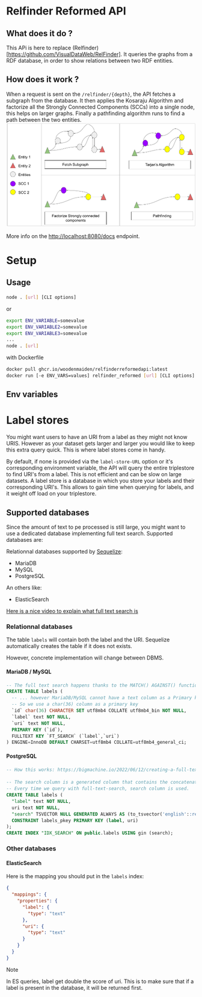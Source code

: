 # Relfinder Reformed API 

## What does it do ?
This APi is here to replace (Relfinder)[https://github.com/VisualDataWeb/RelFinder].
It queries the graphs from a RDF database, in order to show relations between two RDF entities.

## How does it work ?
When a request is sent on the ``/relfinder/{depth}``, the API fetches a subgraph from the database. It then applies the Kosaraju Algorithm and factorize all the Strongly Connected Components (SCCs) into a single node, this helps on larger graphs. Finally a pathfinding algorithm runs to find a path between the two entities.
![steps of RFR](/img/schema_rfr_api.png)

More info on the [http://localhost:8080/docs](http://localhost:8080/docs) endpoint.

# Setup

## Usage

```sh
node . [url] [CLI options]
```
or 
```sh
export ENV_VARIABLE=somevalue
export ENV_VARIABLE2=somevalue
export ENV_VARIABLE3=somevalue
...
node . [url]
```

with Dockerfile
```sh
docker pull ghcr.io/woodenmaiden/relfinderreformedapi:latest
docker run [-e ENV_VARS=values] relfinder_reformed [url] [CLI options]
```

## Env variables
<!-- |Option|Type|Description|Default value|
|-|-|-|-|
|url|string(url)|Address of SPARQL endpoint (Required)||
|`-c` `--check-connection`|`none` `strict` `no-crash`|checks is the endpoint is reachable at startup, crashes if `strict` is used|`none`|
|`-l` `--logs`|string[]|Files to write logs into|/dev/stdout|
|`--loglevel`|`FATAL` `ERROR` `WARN` `INFO` `DEBUG` `DEBUG`|Log level|`INFO`|
|`-p` `--port`|integer|Port to listen on|8080|
|`--included-graphs`|string[]|Defines graphs to select from in queries||
|`--included-classes`|string[]|Defines classes to select from in queries||
|`--included-namespaces`|string[]|Defines namespaces to select from in queries||
|`--excluded-classes`|string[]|Defines classes to exclude from in queries||
|`--excluded-namespaces`|string[]|Defines namespaces to exclude from in queries||
|`--label-store-URL`|string|An optionnal connection URL to a database storing labels. This comes in handy in larger datasets||
|`--label-store-token`|string|An API token to use to connect to the label store if needed (ElasticSearch for instance)||

> ⚠️ Environment variables will override and take priority over CLI arguments
## Env variables
|Variable|
|-|
|SPARQL_ADDRESS|
|LABEL_STORE_URL|
|LABEL_STORE_TOKEN|
|INCLUDED_CLASSES|
|EXCLUDED_CLASSES|
|INCLUDED_GRAPHS|
|INCLUDED_NAMESPACES|
|EXCLUDED_NAMESPACES| -->

# Label stores

You might want users to have an URI from a label as they might not know URIS. However as your dataset gets larger and larger you would like to keep this extra query quick. This is where label stores come in handy.

By default, if none is provided via the ``label-store-URL`` option or it's corresponding environment variable, the API will query the entire triplestore to find URI's from a label. This is not efficient and can be slow on large datasets.
A label store is a database in which you store your labels and their corresponding URI's. This allows to gain time when querying for labels, and it weight off load on your triplestore. 

## Supported databases

Since the amount of text to pe processed is still large, you might want to use a dedicated database implementing full text search.
Supported databases are:

Relationnal databases supported by [Sequelize](https://sequelize.org/): 
- MariaDB
- MySQL
- PostgreSQL

An others like:
- ElasticSearch

[Here is a nice video to explain what full text search is](https://youtu.be/ajNfOPeWiAY)

### Relationnal databases

The table `labels` will contain both the label and the URI. Sequelize automatically creates the table if it does not exists.

However, concrete implementation will change between DBMS.

#### MariaDB / MySQL

```sql
-- The full text search happens thanks to the MATCH() AGAINST() function...
CREATE TABLE labels (
  -- ... however MariaDB/MySQL cannot have a text column as a Primary key as it must have a length
  -- So we use a char(36) column as a primary key
  `id` char(36) CHARACTER SET utf8mb4 COLLATE utf8mb4_bin NOT NULL,
  `label` text NOT NULL,
  `uri` text NOT NULL,
  PRIMARY KEY (`id`),
  FULLTEXT KEY `FT_SEARCH` (`label`,`uri`)
) ENGINE=InnoDB DEFAULT CHARSET=utf8mb4 COLLATE=utf8mb4_general_ci;
```

#### PostgreSQL

```sql
-- How this works: https://bigmachine.io/2022/06/12/creating-a-full-text-search-engine-in-postgresql-2022/

-- The search column is a generated column that contains the concatenation of the label and the uri, and is indexed using a GIN index.
-- Every time we query with full-text-search, search column is used.
CREATE TABLE labels (
  "label" text NOT NULL,
  uri text NOT NULL,
  "search" TSVECTOR NULL GENERATED ALWAYS AS (to_tsvector('english'::regconfig, (label || ' '::text) || uri)) STORED,
  CONSTRAINT labels_pkey PRIMARY KEY (label, uri)
);
CREATE INDEX "IDX_SEARCH" ON public.labels USING gin (search);
```

### Other databases

#### ElasticSearch

Here is the mapping you should put in the `labels` index:

```json
{
  "mappings": {
    "properties": {
      "label": {
        "type": "text"
      },
      "uri": {
        "type": "text"
      }
    }
  }
}
```

> [!NOTE]
> In ES queries, label get double the score of uri. This is to make sure that if a label is present in the database, it will be returned first.